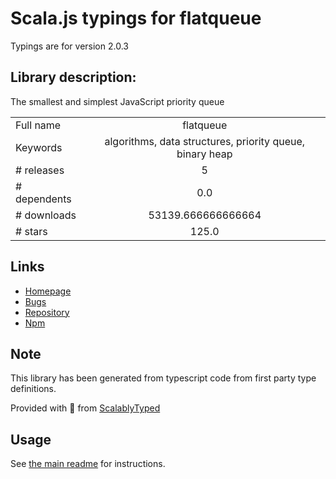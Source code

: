 
# Scala.js typings for flatqueue

Typings are for version 2.0.3

## Library description:
The smallest and simplest JavaScript priority queue

|                    |                 |
| ------------------ | :-------------: |
| Full name          | flatqueue |
| Keywords           | algorithms, data structures, priority queue, binary heap |
| # releases         | 5 |
| # dependents       | 0.0 |
| # downloads        | 53139.666666666664 |
| # stars            | 125.0 |

## Links
- [Homepage](https://github.com/mourner/flatqueue#readme)
- [Bugs](https://github.com/mourner/flatqueue/issues)
- [Repository](https://github.com/mourner/flatqueue)
- [Npm](https://www.npmjs.com/package/flatqueue)
    


## Note
This library has been generated from typescript code from first party type definitions.

Provided with :purple_heart: from [ScalablyTyped](https://github.com/oyvindberg/ScalablyTyped)

## Usage
See [the main readme](../../readme.md) for instructions.


